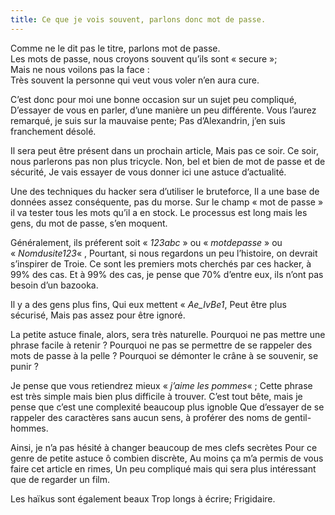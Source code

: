 ```yaml
---
title: Ce que je vois souvent, parlons donc mot de passe.
---
```

<p class="is-intro">
  Comme ne le dit pas le titre, parlons mot de passe.<br /> Les mots de passe, nous croyons souvent qu&rsquo;ils sont &laquo;&nbsp;secure&nbsp;&raquo;;<br /> Mais ne nous voilons pas la face :<br /> Très souvent la personne qui veut vous voler n&rsquo;en aura cure.
</p>

<!--more-->

C&rsquo;est donc pour moi une bonne occasion sur un sujet peu compliqué,
D&rsquo;essayer de vous en parler, d&rsquo;une manière un peu différente.
Vous l&rsquo;aurez remarqué, je suis sur la mauvaise pente;
Pas d&rsquo;Alexandrin, j&rsquo;en suis franchement désolé.

Il sera peut être présent dans un prochain article,
Mais pas ce soir. Ce soir, nous parlerons pas non plus tricycle.
Non, bel et bien de mot de passe et de sécurité,
Je vais essayer de vous donner ici une astuce d&rsquo;actualité.

Une des techniques du hacker sera d&rsquo;utiliser le bruteforce,
Il a une base de données assez conséquente, pas du morse.
Sur le champ &laquo;&nbsp;mot de passe&nbsp;&raquo; il va tester tous les mots qu&rsquo;il a en stock.
Le processus est long mais les gens, du mot de passe, s&rsquo;en moquent.

Généralement, ils préferent soit &laquo;&nbsp;*123abc*&nbsp;&raquo; ou &laquo;&nbsp;*motdepasse*&nbsp;&raquo; ou &laquo;&nbsp;*Nomdusite123*&laquo;&nbsp;,
Pourtant, si nous regardons un peu l&rsquo;histoire, on devrait s&rsquo;inspirer de Troie.
Ce sont les premiers mots cherchés par ces hacker, à 99% des cas.
Et à 99% des cas, je pense que 70% d&rsquo;entre eux, ils n&rsquo;ont pas besoin d&rsquo;un bazooka.

Il y a des gens plus fins,
Qui eux mettent &laquo;&nbsp;*Ae_IvBe1*,
Peut être plus sécurisé,
Mais pas assez pour être ignoré.

La petite astuce finale, alors, sera très naturelle.
Pourquoi ne pas mettre une phrase facile à retenir ?
Pourquoi ne pas se permettre de se rappeler des mots de passe à la pelle ?
Pourquoi se démonter le crâne à se souvenir, se punir ?

Je pense que vous retiendrez mieux &laquo;&nbsp;*j&rsquo;aime les pommes*&laquo;&nbsp;;
Cette phrase est très simple mais bien plus difficile à trouver.
C&rsquo;est tout bête, mais je pense que c&rsquo;est une complexité beaucoup plus ignoble
Que d&rsquo;essayer de se rappeler des caractères sans aucun sens, à proférer des noms de gentil-hommes.

Ainsi, je n&rsquo;a pas hésité à changer beaucoup de mes clefs secrètes
Pour ce genre de petite astuce ô combien discrète,
Au moins ça m&rsquo;a permis de vous faire cet article en rimes,
Un peu compliqué mais qui sera plus intéressant que de regarder un film.

Les haïkus sont également beaux
Trop longs à écrire;
Frigidaire.
